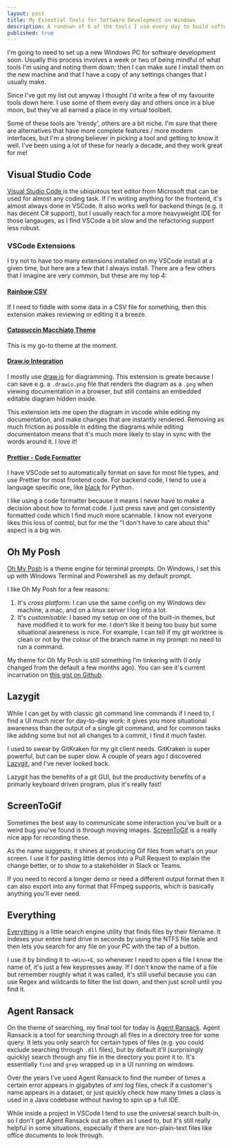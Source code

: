 ```yaml
---
layout: post
title: My Essential Tools for Software Development on Windows
description: A rundown of 6 of the tools I use every day to build software.
published: true
---
```


I'm going to need to set up a new Windows PC for software development soon.
Usually this process involves a week or two of being mindful of what tools I'm using and noting them down; then I can make sure I install them on the new machine and that I have a copy of any settings changes that I usually make. 

Since I've got my list out anyway I thought I'd write a few of my favourite tools down here.
I use some of them every day and others once in a blue moon, but they've all earned a place in my virtual toolbelt. 

Some of these tools are 'trendy', others are a bit niche. I'm sure that there are alternatives that have more complete features / more modern interfaces, but I'm a strong believer in picking a tool and getting to know it well. I've been using a lot of these for nearly a decade, and they work great for me!

## Visual Studio Code

[Visual Studio Code ](https://code.visualstudio.com/) is the ubiquitous text editor from Microsoft that can be used for almost any coding task.
If I'm writing anything for the frontend, it's almost always done in VSCode.
It also works well for backend things (e.g. it has decent C# support), but I usually reach for a more heavyweight IDE for those langauges, as I find VSCode a bit slow and the refactoring support less robust.

### VSCode Extensions

I try not to have too many extensions installed on my VSCode install at a given time, but here are a few that I always install. There are a few others that I imagine are very common, but these are my top 4:

#### [Rainbow CSV](https://marketplace.visualstudio.com/items?itemName=mechatroner.rainbow-csv)
If I need to fiddle with some data in a CSV file for something, then this extension makes reviewing or editing it a breeze.

#### [Catppuccin Macchiato Theme](https://marketplace.visualstudio.com/items?itemName=catppuccin.catppuccin-vsc)
This is my go-to theme at the moment.

#### [Draw.io Integration](https://marketplace.visualstudio.com/items?itemName=hediet.vscode-drawio)

I mostly use [draw.io](https://diagrams.net) for diagramming. This extension is greate because I can save e.g. a `.drawio.png` file that renders the diagram as a `.png` when viewing documentation in a browser, but still contains an embedded editable diagram hidden inside. 

This extension lets me open the diagram in vscode while editing my documentation, and make changes that are instantly rendered. Removing as much friction as possible in editing the diagrams while editing documentatoin means that it's much more likely to stay in sync with the words around it. I love it!

#### [Prettier - Code Formatter](https://marketplace.visualstudio.com/items?itemName=esbenp.prettier-vscode)
I have VSCode set to automatically format on save for most file types, and use Prettier for most frontend code. For backend code, I tend to use a language specific one, like [black](https://marketplace.visualstudio.com/items?itemName=esbenp.prettier-vscode) for Python.

I like using a code formatter because it means I never have to make a decision about how to format code. I just press save and get consistently formatted code which I find much more scannable. I know not everyone likes this loss of control, but for me the "I don't have to care about this" aspect is a big win.

## Oh My Posh

[Oh My Posh](https://ohmyposh.dev/) is a theme engine for terminal prompts.
On Windows, I set this up with Windows Terminal and Powershell as my default prompt.

I like Oh My Posh for a few reasons:

1. It's _cross platform_: I can use the same config on my Windows dev machine, a mac, and on a linux server I log into a lot.
2. It's _customisable_: I based my setup on one of the built-in themes, but have modified it to work for me. I don't like it being too busy but some situational awareness is nice. For example, I can tell if my git worktree is clean or not by the colour of the branch name in my prompt: no need to run a command.

My theme for Oh My Posh is still something I'm tinkering with (I only changed from the default a few months ago). You can see it's current incarnation on [this gist on Github](https://gist.github.com/rbrunt/233b5b2d9772d3d5bc02d57900b806b0).


## Lazygit

While I can get by with classic git command line commands if I need to, I find a UI much nicer for day-to-day work: it gives you more situational awareness than the output of a single git command, and for common tasks like adding some but not all changes to a commit, I find it much faster.

I used to swear by GitKraken for my git client needs. GitKraken is super powerful, but can be super slow. A couple of years ago I discovered [Lazygit](https://github.com/jesseduffield/lazygit), and I've never looked back.

Lazygit has the benefits of a git GUI, but the productivity benefits of a primarly keyboard driven program, plus it's really fast!


## ScreenToGif

Sometimes the best way to communicate some interaction you've built or a weird bug you've found is through moving images. [ScreenToGif](https://www.screentogif.com/) is a really nice app for recording these.

As the name suggests, it shines at producing Gif files from what's on your screen.
I use it for pasting little demos into a Pull Request to explain the change better, or to show to a stakeholder in Slack or Teams.

If you need to record a longer demo or need a different output format then it can also export into any format that FFmpeg supports, which is basically anything you'll ever need.


## Everything

[Everything](https://www.voidtools.com/) is a little search engine utility that finds files by their filename.
It indexes your entire hard drive in seconds by using the NTFS file table and then lets you search for any file on your PC with the tap of a button.

I use it by binding it to `<Win>+E`, so whenever I need to open a file I know the name of, it's just a few keypresses away.
If I don't know the name of a file but remember roughly what it was called, it's still useful because you can use Regex and wildcards to filter the list down, and then just scroll until you find it.

## Agent Ransack

On the theme of searching, my final tool for today is [Agent Ransack](https://www.mythicsoft.com/agentransack/).
Agent Ransack is a tool for searching through all files in a directory tree for some query. It lets you only search for certain types of files (e.g. you could exclude searching through `.dll` files), but by default it'll (surprisingly quickly) search through any file in the directory you point it to.
It's essentially `find` and `grep` wrapped up in a UI running on windows.

Over the years I've used Agent Ransack to find the number of times a certain error appears in gigabytes of xml log files, check if a customer's name appears in a dataset, or just quickly check how many times a class is used in a Java codebase without having to spin up a full IDE.


While inside a project in VSCode I tend to use the universal search built-in, so I don't get Agent Ransack out as often as I used to, but it's still really helpful in some situations, especially if there are non-plain-text files like office documents to look through.

